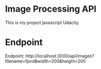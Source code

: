 # Image Processing API
This is my project javascript Udacity

# Endpoint
Endpoint: http://localhost:3000/api/images?filename=fjord&width=200&height=200
